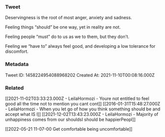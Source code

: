 ### Tweet
Deservingness is the root of most anger, anxiety and sadness. 

Feeling things “should” be one way, yet in reality are not.

Feeling people “must” do to us as we to them, but they don’t.

Feeling we “have to” always feel good, and developing a low tolerance for discomfort.

### Metadata
Tweet ID: 1458224954088968202
Created At: 2021-11-10T00:08:16.000Z

### Related
[[2021-11-02T03:33:23.000Z - LeilaHormozi - Youre not entitled to feel good all the time not to mention you cant cont]]
[[2016-01-31T15:48:27.000Z - LeilaHormozi - When you let go of how you think something should be and accept what IS l]]
[[2021-12-02T13:43:23.000Z - LeilaHormozi - Majority of unhappiness comes from our shouldsI should be happierPeopl]]

[[2022-05-21 11-07-00 Get comfortable being uncomfortable]]

